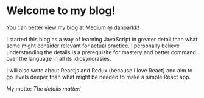 # Welcome to my blog!
You can better view my blog at [Medium @ danparkk](http://medium.com/@danparkk)!

I started this blog as a way of learning JavaScript in greater detail than what some might consider relevant for actual practice. I personally believe understanding the details is a prerequisite for mastery and better command over the language in all its idiosyncrasies.

I will also write about Reactjs and Redux (because I love React) and aim to go levels deeper than what might be needed to make a simple React app.

My motto: _The details matter!_
